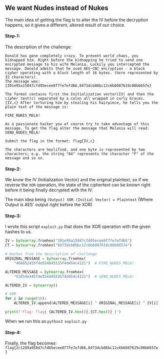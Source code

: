 ## We want Nudes instead of Nukes
The main idea of getting the flag is to alter the IV before the decryption happens, so it gives a different, altered result of our choice.

#### Step-1:
The description of the challenge:
```
Donald has gone completely crazy. To prevent world chaos, you kidnapped him. Right before the kidnapping he tried to send one encrypted message to his wife Melania. Luckily you intercepted the message. Donald admits that he used AES-CBC encryption - a block cipher operating with a block length of 16 bytes. (here represented by 32 characters). 
The message was: {391e95a15847cfd95ecee8f7fe7efd66,8473dcb86bc12c6b6087619c00b6657e}

The format contains first the Initialization vector(IV) and then the cipher text(c) separated by a colon all wrapped in curly braces. {IV,c} After torturing him by stealing his hairpiece, he tells you the plain text of the message is:

FIRE_NUKES_MELA!

As a passionate hacker you of course try to take advantage of this message. To get the flag alter the message that Melania will read: SEND_NUDES_MELA!

Submit the flag in the format: flag{IV,c}

The characters are hexlified, and one byte is represented by two characters; e.g. the string "84" represents the character "F" of the message and so on.
```

#### Step-2:
We know the IV (Initialization Vector) and the original plaintext, so if we reverse the `XOR` operation, the state of the ciphertext can be known right before it being finally decrypted with the IV.

The main idea being 
`(Output) XOR (Initial Vector) = Plaintext` (Where Output is AES' output right before the XOR)

#### Step-3:
I wrote this script `exploit.py` that does the XOR operation with the given hashes to us.

```py
IV = bytearray.fromhex("391e95a15847cfd95ecee8f7fe7efd66")
CT = bytearray.fromhex("8473dcb86bc12c6b6087619c00b6657e")

# Hashes from the description of challenge
ORIGINAL_MESSAGE = bytearray.fromhex(
    "464952455f4e554b45535f4d454c4121")  # FIRE_NUKES_MELA!

ALTERED_MESSAGE = bytearray.fromhex(
    "53454e445f4e554445535f4d454c4121")  # SEND_NUDES_MELA!

ALTERED_IV = bytearray()

# XOR
for i in range(16):
    ALTERED_IV.append(ALTERED_MESSAGE[i] ^ ORIGINAL_MESSAGE[i] ^ IV[i])

print(f'Flag: flag{ {ALTERED_IV.hex()},{CT.hex()} }')
```
When we run this as `python3 exploit.py`
#### Step-4:
Finally, the flag becomes:
`flag{2c1289a05847cfd65ecee8f7fe7efd66,8473dcb86bc12c6b6087619c00b6657e}`
